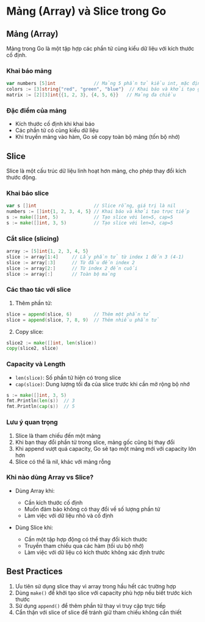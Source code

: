 # Mảng (Array) và Slice trong Go

## Mảng (Array)

Mảng trong Go là một tập hợp các phần tử cùng kiểu dữ liệu với kích thước cố định.

### Khai báo mảng

```go
var numbers [5]int              // Mảng 5 phần tử kiểu int, mặc định các giá trị là 0
colors := [3]string{"red", "green", "blue"}  // Khai báo và khởi tạo giá trị
matrix := [2][3]int{{1, 2, 3}, {4, 5, 6}}   // Mảng đa chiều
```

### Đặc điểm của mảng
- Kích thước cố định khi khai báo
- Các phần tử có cùng kiểu dữ liệu
- Khi truyền mảng vào hàm, Go sẽ copy toàn bộ mảng (tốn bộ nhớ)

## Slice

Slice là một cấu trúc dữ liệu linh hoạt hơn mảng, cho phép thay đổi kích thước động.

### Khai báo slice

```go
var s []int                     // Slice rỗng, giá trị là nil
numbers := []int{1, 2, 3, 4, 5} // Khai báo và khởi tạo trực tiếp
s := make([]int, 5)             // Tạo slice với len=5, cap=5
s := make([]int, 3, 5)          // Tạo slice với len=3, cap=5
```

### Cắt slice (slicing)

```go
array := [5]int{1, 2, 3, 4, 5}
slice := array[1:4]     // Lấy phần tử từ index 1 đến 3 (4-1)
slice := array[:3]      // Từ đầu đến index 2
slice := array[2:]      // Từ index 2 đến cuối
slice := array[:]       // Toàn bộ mảng
```

### Các thao tác với slice

1. Thêm phần tử:
```go
slice = append(slice, 6)        // Thêm một phần tử
slice = append(slice, 7, 8, 9)  // Thêm nhiều phần tử
```

2. Copy slice:
```go
slice2 := make([]int, len(slice))
copy(slice2, slice)
```

### Capacity và Length

- `len(slice)`: Số phần tử hiện có trong slice
- `cap(slice)`: Dung lượng tối đa của slice trước khi cần mở rộng bộ nhớ

```go
s := make([]int, 3, 5)
fmt.Println(len(s))  // 3
fmt.Println(cap(s))  // 5
```

### Lưu ý quan trọng

1. Slice là tham chiếu đến một mảng
2. Khi bạn thay đổi phần tử trong slice, mảng gốc cũng bị thay đổi
3. Khi append vượt quá capacity, Go sẽ tạo một mảng mới với capacity lớn hơn
4. Slice có thể là nil, khác với mảng rỗng

### Khi nào dùng Array vs Slice?

- Dùng Array khi:
  - Cần kích thước cố định
  - Muốn đảm bảo không có thay đổi về số lượng phần tử
  - Làm việc với dữ liệu nhỏ và cố định

- Dùng Slice khi:
  - Cần một tập hợp động có thể thay đổi kích thước
  - Truyền tham chiếu qua các hàm (tối ưu bộ nhớ)
  - Làm việc với dữ liệu có kích thước không xác định trước

## Best Practices

1. Ưu tiên sử dụng slice thay vì array trong hầu hết các trường hợp
2. Dùng `make()` để khởi tạo slice với capacity phù hợp nếu biết trước kích thước
3. Sử dụng `append()` để thêm phần tử thay vì truy cập trực tiếp
4. Cẩn thận với slice of slice để tránh giữ tham chiếu không cần thiết
